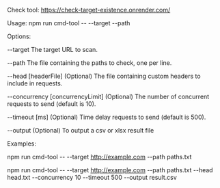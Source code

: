 Check tool: https://check-target-existence.onrender.com/


Usage: npm run cmd-tool -- --target <target> --path <pathFile>

Options:

--target <target>           The target URL to scan.

--path <pathFile>        The file containing the paths to check, one per line.

--head [headerFile]      (Optional) The file containing custom headers to include in requests.

--concurrency [concurrencyLimit] (Optional) The number of concurrent requests to send (default is 10).

--timeout [ms] (Optional) Time delay requests to send (default is 500).

--output <fileName> (Optional) To output a csv or xlsx result file

Examples:

npm run cmd-tool -- --target http://example.com --path paths.txt

npm run cmd-tool -- --target http://example.com --path paths.txt --head head.txt --concurrency 10 --timeout 500 --output result.csv
